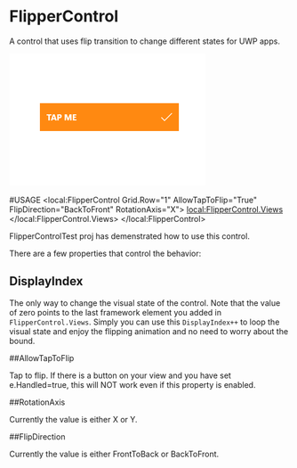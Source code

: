 # FlipperControl
A control that uses flip transition to change different states for UWP apps.

![Preview](https://github.com/JuniperPhoton/FlipperControl/blob/master/demo.gif)

#USAGE
              <local:FlipperControl Grid.Row="1"
                                    AllowTapToFlip="True"
                                    FlipDirection="BackToFront"
                                    RotationAxis="X">
                  <local:FlipperControl.Views>
                      <!--Insert framework elements-->
                  </local:FlipperControl.Views>
              </local:FlipperControl>
              
FlipperControlTest proj has demenstrated how to use this control.

There are a few properties that control the behavior:

## DisplayIndex 

The only way to change the visual state of the control. Note that the value of zero points to the last framework element you added in `FlipperControl.Views`. Simply you can use this `DisplayIndex++` to loop the visual state and enjoy the flipping animation and no need to worry about the bound. 

##AllowTapToFlip

Tap to flip.
If there is a button on your view and you have set e.Handled=true, this will NOT work even if this property is enabled.

##RotationAxis

Currently the value is either X or Y.

##FlipDirection

Currently the value is either FrontToBack or BackToFront.

